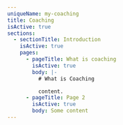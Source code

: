 ```yaml
---
uniqueName: my-coaching
title: Coaching
isActive: true
sections:
  - sectionTitle: Introduction
    isActive: true
    pages:
      - pageTitle: What is coaching
        isActive: true
        body: |-
          # What is Coaching

          content.
      - pageTitle: Page 2
        isActive: true
        body: Some content
---
```

